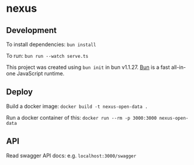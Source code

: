 # nexus

## Development

To install dependencies: `bun install` 

To run: `bun run --watch serve.ts` 

This project was created using `bun init` in bun v1.1.27. [Bun](https://bun.sh) is a fast all-in-one JavaScript runtime.

## Deploy

Build a docker image: `docker build -t nexus-open-data .` 

Run a docker container of this: `docker run --rm -p 3000:3000 nexus-open-data`

## API 

Read swagger API docs: e.g. `localhost:3000/swagger`